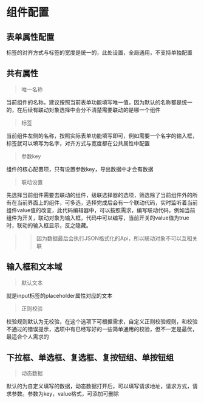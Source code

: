 # 组件配置

## 表单属性配置
标签的对齐方式与标签的宽度是统一的，此处设置，全局通用，不支持单独配置

## 共有属性
> 唯一名称

当前组件的名称，建议按照当前表单功能填写唯一值，因为默认的名称都是统一的，在后续有联动对象选择中会分不清楚需要联动的是哪一个组件

> 标签

当前组件左侧的名称，按照实际表单功能填写即可，例如需要一个名字的输入框，标签就可以填写为名字，对齐方式与宽度都在公共属性中配置

> 参数key 

组件的核心配置项，只有设置参数key，导出数据中才会有数据

> 联动设置

先选择当前组件需要去联动的组件，级联选择器的选项，筛选除了当前组件外的所有在当前界面上的组件，可多选，选择完成后会有一个联动代码，实时监听着当前组件value值的改变，此代码编辑器中，可以按照需求，编写联动代码，例如当前组件为开关，联动对象为输入框，代码中可以编写，当前开关的value值为true时，联动的输入框显示，反之隐藏。
>> 因为数据最后会执行JSON格式化的Api，所以联动对象不可以互相关联


## 输入框和文本域
> 默认文本

就是input标签的placeholder属性对应的文本

> 正则校验

校验规则默认为无校验，在这个选项下可根据需求，自定义正则校验规则，和校验不通过的错误提示，选项中有已经写好的一些简单通用的校验，但不一定是最优，最适合个人需求的

## 下拉框、单选框、复选框、复按钮组、单按钮组
> 动态数据

默认的为自定义填写的数据，动态数据打开后，可以填写请求地址，请求方式，请求参数。参数为key，value格式，可添加可删除







